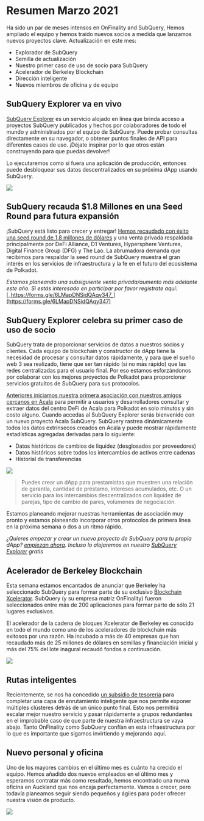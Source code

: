 # Resumen Marzo 2021

Ha sido un par de meses intensos en OnFinality and SubQuery, Hemos ampliado el equipo y hemos traído nuevos socios a medida que lanzamos nuevos proyectos clave. Actualización en este mes:

-   Explorador de SubQuery
-   Semilla de actualización
-   Nuestro primer caso de uso de socio para SubQuery
-   Acelerador de Berkeley Blockchain
-   Dirección inteligente
-   Nuevos miembros de oficina y de equipo

## SubQuery Explorer va en vivo

[SubQuery Explorer](https://explorer.subquery.network/) es un servicio alojado en línea que brinda acceso a proyectos SubQuery publicados y hechos por colaboradores de todo el mundo y administrados por el equipo de SubQuery. Puede probar consultas directamente en su navegador, o obtener puntos finales de API para diferentes casos de uso. ¡Déjate inspirar por lo que otros están construyendo para que puedas devolver!

Lo ejecutaremos como si fuera una aplicación de producción, entonces puede desbloquear sus datos descentralizados en su próxima dApp usando SubQuery.


![](https://miro.medium.com/max/1400/1*GE-Y6XKNOkj_MKY4ZuM5oQ.png)

## **SubQuery recauda $1.8 Millones en una Seed Round para futura expansión**

¡SubQuery está listo para crecer y entregar! [Hemos recaudado con éxito una seed round de 1,8 millones de dólares](https://subquery.medium.com/subquery-raises-1-8m-seed-round-for-future-expansion-3348c1f2a931) y una venta privada respaldada principalmente por DeFi Alliance, D1 Ventures, Hypersphere Ventures, Digital Finance Group (DFG) y The Lao. La abrumadora demanda que recibimos para respaldar la seed round de SubQuery muestra el gran interés en los servicios de infraestructura y la fe en el futuro del ecosistema de Polkadot.

_Estamos planeando una subsiguiente venta privada/aumento más adelante este año. Si estás interesado en participar por favor regístrate aquí:_ [_https://forms.gle/6LMapDNSidQAqy347_](https://forms.gle/6LMapDNSidQAqy347)

## **SubQuery Explorer celebra su primer caso de uso de socio**

SubQuery trata de proporcionar servicios de datos a nuestros socios y clientes. Cada equipo de blockchain y constructor de dApp tiene la necesidad de procesar y consultar datos rápidamente, y para que el sueño web 3 sea realizado, tiene que ser tan rápido (si no más rápido) que las redes centralizadas para el usuario final. Por eso estamos esforzándonos por colaborar con los mejores proyectos de Polkadot para proporcionar servicios gratuitos de SubQuery para sus protocolos.

[Anteriores iniciamos nuestra primera asociación con nuestros amigos cercanos en Acala](https://subquery.medium.com/subquery-integrates-acala-to-aggregate-and-serve-defi-data-to-polkadot-and-kusama-builders-fc9af6a7aae1) para permitir a usuarios y desarrolladores consultar y extraer datos del centro DeFi de Acala para Polkadot en solo minutos y sin costo alguno. Cuando accedas al SubQuery Explorer serás bienvenido con un nuevo proyecto Acala SubQuery. SubQuery rastrea dinámicamente todos los datos extrínsecos creados en Acala y puede mostrar rápidamente estadísticas agregadas derivadas para lo siguiente:

-   Datos históricos de cambios de liquidez (desglosados por proveedores)
-   Datos históricos sobre todos los intercambios de activos entre cadenas
-   Historial de transferencias

![](https://miro.medium.com/max/1400/0*LOig1jNfPTuVk73D)

> Puedes crear un dApp para prestamistas que muestren una relación de garantía, cantidad de préstamo, intereses acumulados, etc. O un servicio para los intercambios descentralizados con liquidez de parejas, tipo de cambio de pares, volúmenes de negociación.

Estamos planeando mejorar nuestras herramientas de asociación muy pronto y estamos planeando incorporar otros protocolos de primera línea en la próxima semana o dos a un ritmo rápido.

_¿Quieres empezar y crear un nuevo proyecto de SubQuery para tu propia dApp?_ [_empiezan ahora_](https://doc.subquery.network/quickstart.html)_. Incluso lo alojaremos en nuestro_ [_SubQuery Explorer_](https://subquery.medium.com/announcing-the-subquery-explorer-48c051483730) _gratis_

## **Acelerador de Berkeley Blockchain**

Esta semana estamos encantados de anunciar que Berkeley ha seleccionado SubQuery para formar parte de su exclusivo [Blockchain Xcelerator](https://www.xcelerator.berkeley.edu/). SubQuery (y su empresa matriz OnFinality) fueron seleccionados entre más de 200 aplicaciones para formar parte de sólo 21 lugares exclusivos.

El acelerador de la cadena de bloques Xcelerator de Berkeley es conocido en todo el mundo como uno de los aceleradores de blockchain más exitosos por una razón. Ha incubado a más de 40 empresas que han recaudado más de 25 millones de dólares en semillas y financiación inicial y más del 75% del lote inagural recaudó fondos a continuación.

![](https://miro.medium.com/max/1400/0*t-_mRJaTnGDQO-VI)

## **Rutas inteligentes**

Recientemente, se nos ha concedido [un subsidio de tesorería](https://kusama.polkassembly.io/treasury/72) para completar una capa de enrutamiento inteligente que nos permite exponer múltiples clústeres detrás de un único punto final. Esto nos permitirá escalar mejor nuestro servicio y pasar rápidamente a grupos redundantes en el improbable caso de que parte de nuestra infraestructura se vaya abajo. Tanto OnFinality como SubQuery confían en esta infraestructura por lo que es importante que sigamos invirtiendo y mejorando aquí.

## **Nuevo personal y oficina**

Uno de los mayores cambios en el último mes es cuánto ha crecido el equipo. Hemos añadido dos nuevos empleados en el último mes y esperamos contratar más como resultado, hemos encontrado una nueva oficina en Auckland que nos encaja perfectamente. Vamos a crecer, pero todavía planeamos seguir siendo pequeños y ágiles para poder ofrecer nuestra visión de producto.

![](https://miro.medium.com/max/1400/1*cJZxerXHfgVGu4-7h2xw4Q.jpeg)